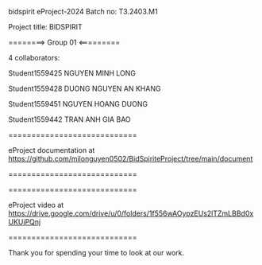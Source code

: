 bidspirit
eProject-2024 Batch no: T3.2403.M1

Project title: BIDSPIRIT

========> Group 01 <=========

4 collaborators:

Student1559425 NGUYEN MINH LONG

Student1559428 DUONG NGUYEN AN KHANG

Student1559451 NGUYEN HOANG DUONG

Student1559442 TRAN ANH GIA BAO

============================

eProject documentation at https://github.com/milonguyen0502/BidSpiriteProject/tree/main/document

============================

============================

eProject video at https://drive.google.com/drive/u/0/folders/1f556wAOypzEUs2lTZmLBBd0xUKUjPQnj

============================

Thank you for spending your time to look at our work.
